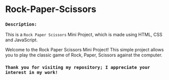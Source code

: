 # Rock-Paper-Scissors

### `Description:`
This is a `Rock Paper Scissors` Mini Project, which is made using HTML, CSS and JavaScript.

Welcome to the Rock Paper Scissors Mini Project! This simple project allows you to play the classic game of Rock, Paper, Scissors against the computer.

###  `Thank you for visiting my repository; I appreciate your interest in my work!`
